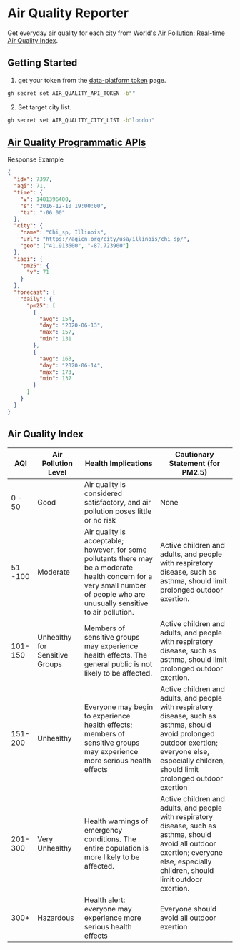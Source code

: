 # Air Quality Reporter

Get everyday air quality for each city from [World's Air Pollution: Real-time Air Quality Index](https://waqi.info/).

## Getting Started

1. get your token from the [data-platform token](https://aqicn.org/data-platform/token/) page.

```sh
gh secret set AIR_QUALITY_API_TOKEN -b""
```

2. Set target city list.

```sh
gh secret set AIR_QUALITY_CITY_LIST -b"london"
```

## [Air Quality Programmatic APIs](https://aqicn.org/json-api/doc/)

Response Example

```json
{
  "idx": 7397,
  "aqi": 71,
  "time": {
    "v": 1481396400,
    "s": "2016-12-10 19:00:00",
    "tz": "-06:00"
  },
  "city": {
    "name": "Chi_sp, Illinois",
    "url": "https://aqicn.org/city/usa/illinois/chi_sp/",
    "geo": ["41.913600", "-87.723900"]
  },
  "iaqi": {
    "pm25": {
      "v": 71
    }
  },
  "forecast": {
    "daily": {
      "pm25": [
        {
          "avg": 154,
          "day": "2020-06-13",
          "max": 157,
          "min": 131
        },
        {
          "avg": 163,
          "day": "2020-06-14",
          "max": 173,
          "min": 137
        }
      ]
    }
  }
}
```

## Air Quality Index

| AQI | Air Pollution Level | Health Implications | Cautionary Statement (for PM2.5) |
| --- | --- | --- | --- |
| 0 - 50 | Good | Air quality is considered satisfactory, and air pollution poses little or no risk | None |
| 51 -100 | Moderate | Air quality is acceptable; however, for some pollutants there may be a moderate health concern for a very small number of people who are unusually sensitive to air pollution. | Active children and adults, and people with respiratory disease, such as asthma, should limit prolonged outdoor exertion. |
| 101-150 | Unhealthy for Sensitive Groups | Members of sensitive groups may experience health effects. The general public is not likely to be affected. | Active children and adults, and people with respiratory disease, such as asthma, should limit prolonged outdoor exertion. |
| 151-200 | Unhealthy | Everyone may begin to experience health effects; members of sensitive groups may experience more serious health effects | Active children and adults, and people with respiratory disease, such as asthma, should avoid prolonged outdoor exertion; everyone else, especially children, should limit prolonged outdoor exertion |
| 201-300 | Very Unhealthy | Health warnings of emergency conditions. The entire population is more likely to be affected. | Active children and adults, and people with respiratory disease, such as asthma, should avoid all outdoor exertion; everyone else, especially children, should limit outdoor exertion. |
| 300+ | Hazardous | Health alert: everyone may experience more serious health effects | Everyone should avoid all outdoor exertion |

```

```
